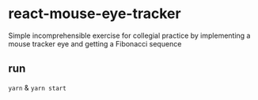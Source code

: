# react-mouse-eye-tracker

Simple incomprehensible exercise for collegial practice by implementing a mouse tracker eye and getting a Fibonacci sequence

## run

 `yarn` & `yarn start`
